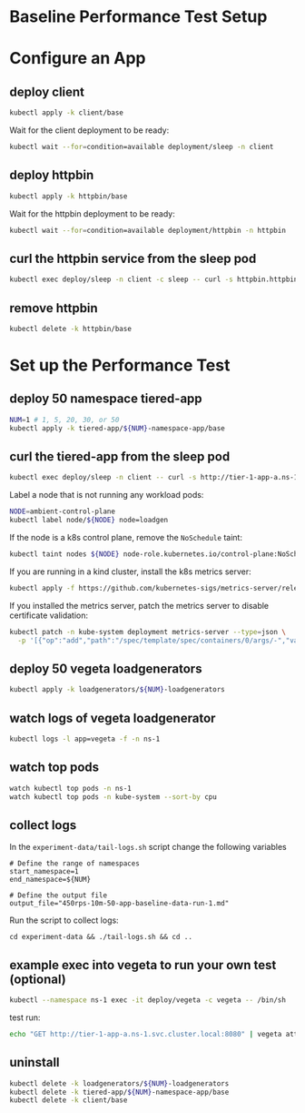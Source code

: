 # Baseline Performance Test Setup

# Configure an App

## deploy client
```bash
kubectl apply -k client/base
```

Wait for the client deployment to be ready:
```bash
kubectl wait --for=condition=available deployment/sleep -n client
```

## deploy httpbin
```bash
kubectl apply -k httpbin/base
```

Wait for the httpbin deployment to be ready:
```bash
kubectl wait --for=condition=available deployment/httpbin -n httpbin
```

## curl the httpbin service from the sleep pod
```bash
kubectl exec deploy/sleep -n client -c sleep -- curl -s httpbin.httpbin.svc.cluster.local:8000/get
```

## remove httpbin
```bash
kubectl delete -k httpbin/base
```

# Set up the Performance Test

## deploy 50 namespace tiered-app
```bash
NUM=1 # 1, 5, 20, 30, or 50
kubectl apply -k tiered-app/${NUM}-namespace-app/base
```

## curl the tiered-app from the sleep pod
```bash
kubectl exec deploy/sleep -n client -- curl -s http://tier-1-app-a.ns-1.svc.cluster.local:8080
```

Label a node that is not running any workload pods:
```bash
NODE=ambient-control-plane
kubectl label node/${NODE} node=loadgen
```

If the node is a k8s control plane, remove the `NoSchedule` taint:
```bash
kubectl taint nodes ${NODE} node-role.kubernetes.io/control-plane:NoSchedule-
```

If you are running in a kind cluster, install the k8s metrics server:
```bash
kubectl apply -f https://github.com/kubernetes-sigs/metrics-server/releases/latest/download/components.yaml
```

If you installed the metrics server, patch the metrics server to disable certificate validation:
```bash
kubectl patch -n kube-system deployment metrics-server --type=json \
  -p '[{"op":"add","path":"/spec/template/spec/containers/0/args/-","value":"--kubelet-insecure-tls"}]'
```

## deploy 50 vegeta loadgenerators
```bash
kubectl apply -k loadgenerators/${NUM}-loadgenerators
```

## watch logs of vegeta loadgenerator
```bash
kubectl logs -l app=vegeta -f -n ns-1
```

## watch top pods
```bash
watch kubectl top pods -n ns-1
watch kubectl top pods -n kube-system --sort-by cpu
```

## collect logs
In the `experiment-data/tail-logs.sh` script change the following variables
```
# Define the range of namespaces
start_namespace=1
end_namespace=${NUM}

# Define the output file
output_file="450rps-10m-50-app-baseline-data-run-1.md"
```

Run the script to collect logs:
```
cd experiment-data && ./tail-logs.sh && cd ..
```

## example exec into vegeta to run your own test (optional)
```bash
kubectl --namespace ns-1 exec -it deploy/vegeta -c vegeta -- /bin/sh
```

test run:
```bash
echo "GET http://tier-1-app-a.ns-1.svc.cluster.local:8080" | vegeta attack -dns-ttl=0 -rate 500/1s -duration=2s | tee results.bin | vegeta report -type=text
```

## uninstall
```bash
kubectl delete -k loadgenerators/${NUM}-loadgenerators
kubectl delete -k tiered-app/${NUM}-namespace-app/base
kubectl delete -k client/base
```
